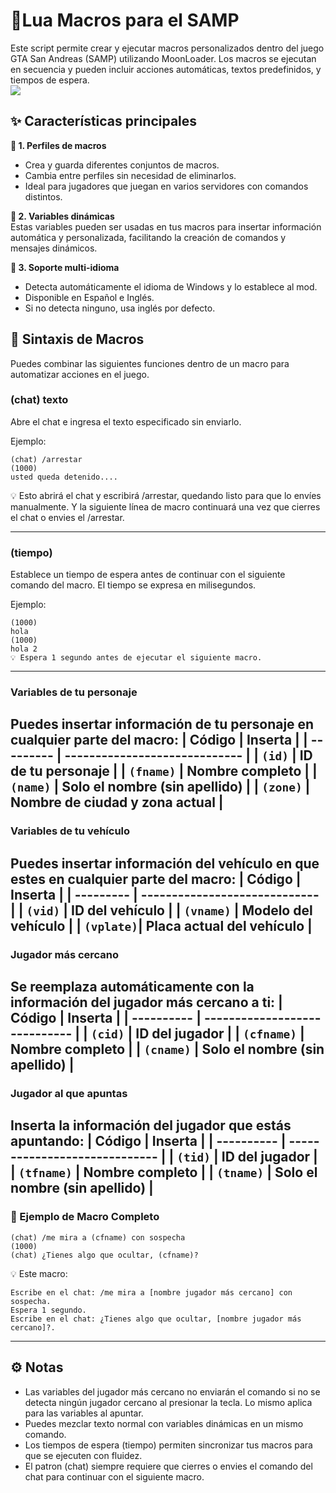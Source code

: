 # 🚀Lua Macros para el SAMP
Este script permite crear y ejecutar macros personalizados dentro del juego GTA San Andreas (SAMP) utilizando MoonLoader.
Los macros se ejecutan en secuencia y pueden incluir acciones automáticas, textos predefinidos, y tiempos de espera.<br>
![](https://i.imgur.com/qzmsrcp.png)<br>
## ✨ Características principales<br>
**🔹 1. Perfiles de macros**
- Crea y guarda diferentes conjuntos de macros.<br>
- Cambia entre perfiles sin necesidad de eliminarlos.<br>
- Ideal para jugadores que juegan en varios servidores con comandos distintos.

**🔹 2. Variables dinámicas**<br>
Estas variables pueden ser usadas en tus macros para insertar información automática y personalizada, facilitando la creación de comandos y mensajes dinámicos.

**🔹 3. Soporte multi-idioma**
- Detecta automáticamente el idioma de Windows y lo establece al mod.
- Disponible en Español e Inglés.
- Si no detecta ninguno, usa inglés por defecto.

## 📜 Sintaxis de Macros
Puedes combinar las siguientes funciones dentro de un macro para automatizar acciones en el juego.

### (chat) texto
Abre el chat e ingresa el texto especificado sin enviarlo.

Ejemplo:
```
(chat) /arrestar
(1000)
usted queda detenido....
```
💡 Esto abrirá el chat y escribirá /arrestar, quedando listo para que lo envíes manualmente. Y la siguiente línea de macro continuará una vez que cierres el chat o envies el /arrestar.

---
### (tiempo)
Establece un tiempo de espera antes de continuar con el siguiente comando del macro.
El tiempo se expresa en milisegundos.

Ejemplo:
```
(1000)
hola
(1000)
hola 2
💡 Espera 1 segundo antes de ejecutar el siguiente macro.
```
---
### Variables de tu personaje
Puedes insertar información de tu personaje en cualquier parte del macro:
| Código    | Inserta                       |
| --------- | ----------------------------- |
| `(id)`    | ID de tu personaje            |
| `(fname)` | Nombre completo               |
| `(name)`  | Solo el nombre (sin apellido) |
| `(zone)`  | Nombre de ciudad y zona actual |
---
### Variables de tu vehículo
Puedes insertar información del vehículo en que estes en cualquier parte del macro:
| Código    | Inserta                       |
| --------- | ----------------------------- |
| `(vid)`   | ID del vehículo               |
| `(vname)` | Modelo del vehículo           |
| `(vplate)`| Placa actual del vehículo     |
---
### Jugador más cercano
Se reemplaza automáticamente con la información del jugador más cercano a ti:
| Código     | Inserta                       |
| ---------- | ----------------------------- |
| `(cid)`    | ID del jugador                |
| `(cfname)` | Nombre completo               |
| `(cname)`  | Solo el nombre (sin apellido) |
---
### Jugador al que apuntas
Inserta la información del jugador que estás apuntando:
| Código     | Inserta                       |
| ---------- | ----------------------------- |
| `(tid)`    | ID del jugador                |
| `(tfname)` | Nombre completo               |
| `(tname)`  | Solo el nombre (sin apellido) |
---
### 📌 Ejemplo de Macro Completo
```
(chat) /me mira a (cfname) con sospecha
(1000)
(chat) ¿Tienes algo que ocultar, (cfname)?
```
💡 Este macro:
```
Escribe en el chat: /me mira a [nombre jugador más cercano] con sospecha.
Espera 1 segundo.
Escribe en el chat: ¿Tienes algo que ocultar, [nombre jugador más cercano]?.
```
---
## ⚙️ Notas
- Las variables del jugador más cercano no enviarán el comando si no se detecta ningún jugador cercano al presionar la tecla. Lo mismo aplica para las variables al apuntar.
- Puedes mezclar texto normal con variables dinámicas en un mismo comando.
- Los tiempos de espera (tiempo) permiten sincronizar tus macros para que se ejecuten con fluidez.
- El patron (chat) siempre requiere que cierres o envies el comando del chat para continuar con el siguiente macro.
